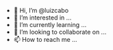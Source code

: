 - 👋 Hi, I’m @luizcabo
- 👀 I’m interested in ...
- 🌱 I’m currently learning ...
- 💞️ I’m looking to collaborate on ...
- 📫 How to reach me ...

<!---
luizcabo/luizcabo is a ✨ special ✨ repository because its `README.md` (this file) appears on your GitHub profile.
You can click the Preview link to take a look at your changes.
--->

